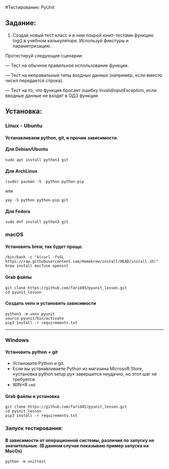 #Тестирование: PyUnit

## Задание:

1. Создай новый тест класс и в нем покрой юнит-тестами функцию log() в учебном калькуляторе. Используй фикстуры и параметризацию.

Протестируй следующие сценарии:

— Тест на обычное правильное использование функции.

— Тест на неправильные типы входных данных (например, если вместо чисел передается строка).

— Тест на то, что функция бросает ошибку InvalidInputException, если вводные данные не входят в ОДЗ функции.


## Установка:

### Linux - Ubuntu

#### Устанавливаем python, git, и прочии зависимости.

#### Для Debian/Ubuntu
```
sudo apt install python3 git
```
#### Для ArchLinux
```
(sudo) pacman -S  python python-pip
```
или
```
yay -S python python-pip git
```

#### Для Fedora
```
sudo dnf install python3 git
```

### macOS

#### Установить brew, так будет проще.

```
/bin/bash -c "$(curl -fsSL https://raw.githubusercontent.com/Homebrew/install/HEAD/install.sh)"
brew install macfuse openssl
```



#### Grab файлы 
```
git clone https://github.com/farid45/pyunit_lesson.git
cd pyunit_lesson
```

#### Создать venv и установить зависимости
```
python3 -m venv pyunit
source pyunit/bin/activate
pip3 install -r requirements.txt
```

---------------------------------------------------------------------------------------------------------------

### Windows

#### Установить python + git
- Установите Python и git.
- Если вы устанавливаете Python из магазина Microsoft Store, «установка python setup.py» завершится неудачно, но этот шаг не требуется.
- WIN+R ```cmd```

#### Grab файлы и установка
```
git clone https://github.com/farid45/pyunit_lesson.git
cd pyinit_lesson
pip3 install -r requirements.txt
```

### Запуск тестирования:

#### В зависимости от операционной системы, различия по запуску не значительные. (В данном случае показываю пример запуска на MacOs)
```
python -m unittest
```
